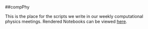 ##compPhy

This is the place for the scripts we write in our weekly computational physics meetings.
Rendered Notebooks can be viewed [here](http://nbviewer.ipython.org/github/rajeshrinet/compPhy/tree/master/Notebooks/).







